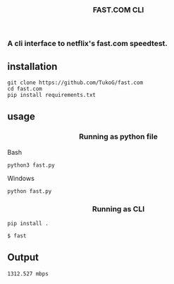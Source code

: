 <h3 align="center"> FAST.COM  CLI</h3>
<br>

### A cli interface to netflix's fast.com speedtest.


## installation

```
git clone https://github.com/TukoG/fast.com
cd fast.com
pip install requirements.txt
```

## usage

<h3 align="center"> Running as python file</h3>

Bash
```
python3 fast.py
```

Windows
``` 
python fast.py
```


<h3 align="center"> Running as CLI </h3>

```
pip install .

$ fast
```

## Output
  
```
1312.527 mbps
```
